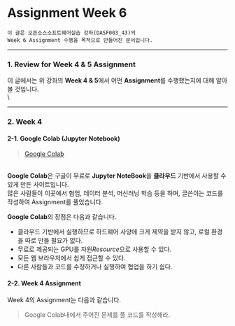 # Assignment Week 6
```
이 글은 오픈소스소프트웨어실습 강좌(DASF003_43)의
Week 6 Assignment 수행을 목적으로 만들어진 문서입니다.
```
---
### 1. Review for Week 4 & 5 Assignment
이 글에서는 위 강좌의 **Week 4 & 5**에서
어떤 **Assignment**를 수행했는지에 대해 알아볼 것입니다.
\
\

---

### 2. Week 4
#### 2-1. Google Colab (Jupyter Notebook)
> [Google Colab](https://colab.research.google.com "Google Colab")

\
**Google Colab**은 구글이 무료로 **Jupyter NoteBook**을 **클라우드** 기반에서 사용할 수 있게 만든 사이트입니다.
\
많은 사람들이 이곳에서 협업, 데이터 분석, 머신러닝 학습 등을 하며, 글쓴이는 코드를 작성하여 Assignment를 풀었습니다.


**Google Colab**의 장점은 다음과 같습니다.
- 클라우드 기반에서 실행하므로 하드웨어 사양에 크게 제약을 받지 않고, 로컬 환경을 따로 만들 필요가 없다.
- 무료로 제공되는 GPU를 자원*Resource*으로 사용할 수 있다.
- 모든 웹 브라우저에서 쉽게 접근할 수 있다.
- 다른 사람들과 코드를 수정하거나 실행하여 협업을 하기 쉽다.

#### 2-2. Week 4 Assignment
Week 4의 Assignment는 다음과 같습니다.
>Google Colab내에서 주어진 문제를 풀 코드를 작성해라.
